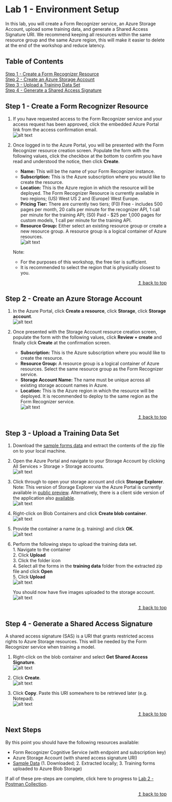 # Lab 1 - Environment Setup
In this lab, you will create a Form Recognizer service, an Azure Storage Account, upload some training data, and generate a Shared Access Signature URI. We recommend keeping all resources within the same resource group and the same Azure region, this will make it easier to delete at the end of the workshop and reduce latency.

## Table of Contents
   [Step 1 - Create a Form Recognizer Resource](#step-1---create-a-form-recognizer-resource)  
   [Step 2 - Create an Azure Storage Account](#step-2---create-an-azure-storage-account)  
   [Step 3 - Upload a Training Data Set](#step-3---upload-a-training-data-set)  
   [Step 4 - Generate a Shared Access Signature](#step-4---generate-a-shared-access-signature)

## Step 1 - Create a Form Recognizer Resource
1. If you have requested access to the Form Recognizer service and your access request has been approved, click the embedded Azure Portal link from the access confirmation email.  
   ![alt text](https://github.com/tayganr/DataOps/raw/master/resources/images/img-form-recognizer-public-preview.png "Form Recognizer Public Preview")

2. Once logged in to the Azure Portal, you will be presented with the Form Recognizer resource creation screen. Populate the form with the following values, click the checkbox at the bottom to confirm you have read and understood the notice, then click **Create**.
   * **Name:** This will be the name of your Form Recognizer instance.
   * **Subscription:** This is the Azure subscription where you would like to create the resource.
   * **Location:** This is the Azure region in which the resource will be deployed. The Form Recognizer Resource is currently available in two regions; (US) West US 2 and (Europe) West Europe.
   * **Pricing Tier:** There are currently two tiers; (F0) Free - includes 500 pages per month, 20 calls per minute for the recognizer API, 1 call per minute for the training API; (S0) Paid - $25 per 1,000 pages for custom models, 1 call per minute for the training API.
   * **Resource Group:** Either select an existing resource group or create a new resource group. A resource group is a logical container of Azure resources.  
        ![alt text](https://github.com/tayganr/DataOps/raw/master/resources/images/img-form-recognizer-create.png "Form Recognizer Create")
    
    Note:
    * For the purposes of this workshop, the free tier is sufficient.
    * It is recommended to select the region that is physically closest to you.

<div align="right"><a href="#lab-1---environment-setup">↥ back to top</a></div>

## Step 2 - Create an Azure Storage Account
1. In the Azure Portal, click **Create a resource**, click **Storage**, click **Storage account**.  
   ![alt text](https://github.com/tayganr/DataOps/raw/master/resources/images/img-storage-account-create1.png "Azure Storage Account Create")

2. Once presented with the Storage Account resource creation screen, populate the form with the following values, click **Review + create** and finally click **Create** at the confirmation screen.
   * **Subscription:** This is the Azure subscription where you would like to create the resource.
   * **Resource Group:** A resource group is a logical container of Azure resources. Select the same resource group as the Form Recognizer service.
   * **Storage Account Name:** The name must be unique across all existing storage account names in Azure.
   * **Location:** This is the Azure region in which the resource will be deployed. It is recommended to deploy to the same region as the Form Recognizer service.  
      ![alt text](https://github.com/tayganr/DataOps/raw/master/resources/images/img-storage-account-create2.png "Azure Storage Account Create")

<div align="right"><a href="#lab-1---environment-setup">↥ back to top</a></div>

## Step 3 - Upload a Training Data Set
1. Download the [sample forms data](https://github.com/tayganr/DataOps/raw/master/resources/data/forms.zip) and extract the contents of the zip file on to your local machine.

2. Open the Azure Portal and navigate to your Storage Account by clicking All Services > Storage > Storage accounts.  
      ![alt text](https://github.com/tayganr/DataOps/raw/master/resources/images/img-storage-account-upload1.png "Azure Storage Account")

3. Click through to open your storage account and click **Storage Explorer**. Note: This version of Storage Explorer via the Azure Portal is currently available in [public preview](https://azure.microsoft.com/en-gb/updates/storage-explorer-preview-now-available-in-azure-portal/). Alternatively, there is a client side version of the application also [available](https://azure.microsoft.com/en-us/features/storage-explorer/).  
      ![alt text](https://github.com/tayganr/DataOps/raw/master/resources/images/img-storage-account-upload2.png "Storage Explorer")

4. Right-click on Blob Containers and click **Create blob container**.  
      ![alt text](https://github.com/tayganr/DataOps/raw/master/resources/images/img-storage-account-upload3.png "Create blob container")

5. Provide the container a name (e.g. training) and click **OK**.  
      ![alt text](https://github.com/tayganr/DataOps/raw/master/resources/images/img-storage-account-upload4.png "Name blob container")

6. Perform the following steps to upload the training data set.  
   1\. Navigate to the container  
   2\. Click **Upload**  
   3\. Click the folder icon  
   4\. Select all the forms in the **training data** folder from the extracted zip file and click **Open**  
   5\. Click **Upload**  
      ![alt text](https://github.com/tayganr/DataOps/raw/master/resources/images/img-storage-account-upload5.png "Upload image")

   You should now have five images uploaded to the storage account.  
      ![alt text](https://github.com/tayganr/DataOps/raw/master/resources/images/img-storage-account-upload6.png "Uploaded images")

<div align="right"><a href="#lab-1---environment-setup">↥ back to top</a></div>

## Step 4 - Generate a Shared Access Signature
A shared access signature (SAS) is a URI that grants restricted access rights to Azure Storage resources. This will be needed by the Form Recognizer service when training a model.
1. Right-click on the blob container and select **Get Shared Access Signature**.  
      ![alt text](https://github.com/tayganr/DataOps/raw/master/resources/images/img-storage-account-sas1.png "Get Shared Access Signature")

2. Click **Create**.  
      ![alt text](https://github.com/tayganr/DataOps/raw/master/resources/images/img-storage-account-sas2.png "Create Shared Access Signature")

3. Click **Copy**. Paste this URI somewhere to be retrieved later (e.g. Notepad).  
      ![alt text](https://github.com/tayganr/DataOps/raw/master/resources/images/img-storage-account-sas3.png "Copy Shared Access Signature")

<div align="right"><a href="#lab-1---environment-setup">↥ back to top</a></div>

## Next Steps
By this point you should have the following resources available:
* Form Recognizer Cognitive Service (with endpoint and subscription key)
* Azure Storage Account (with shared access signature URI)
* [Sample Data](https://github.com/tayganr/DataOps/raw/master/resources/data/forms.zip) (1. Downloaded; 2. Extracted locally; 3. Training forms uploaded to Azure Blob Storage)

If all of these pre-steps are complete, click here to progress to [Lab 2 - Postman Collection](https://github.com/tayganr/DataOps/blob/master/labs/lab-postman-collection.md).

<div align="right"><a href="#lab-1---environment-setup">↥ back to top</a></div>
